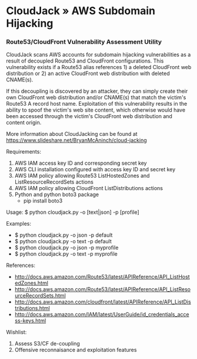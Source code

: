 # CloudJack » AWS Subdomain Hijacking

### Route53/CloudFront Vulnerability Assessment Utility

CloudJack scans AWS accounts for subdomain hijacking vulnerabilities as a result of decoupled Route53 and CloudFront configurations. This vulnerability exists if a Route53 alias references 1) a deleted CloudFront web distribution or 2) an active CloudFront web distribution with deleted CNAME(s).

If this decoupling is discovered by an attacker, they can simply create their own CloudFront web distribution and/or CNAME(s) that match the victim's Route53 A record host name. Exploitation of this vulnerability results in the ability to spoof the victim's web site content, which otherwise would have been accessed through the victim's CloudFront web distribution and content origin.

More information about CloudJacking can be found at https://www.slideshare.net/BryanMcAninch/cloud-jacking

Requirements:

1. AWS IAM access key ID and corresponding secret key
2. AWS CLI installation configured with access key ID and secret key
3. AWS IAM policy allowing Route53 ListHostedZones and ListResourceRecordSets actions
4. AWS IAM policy allowing CloudFront ListDistributions actions
5. Python and python boto3 package
    - pip install boto3

Usage:
    $ python cloudjack.py -o [text|json] -p [profile]

Examples:
   - $ python cloudjack.py -o json -p default
   - $ python cloudjack.py -o text -p default
   - $ python cloudjack.py -o json -p myprofile 
   - $ python cloudjack.py -o text -p myprofile


References:

- http://docs.aws.amazon.com/Route53/latest/APIReference/API_ListHostedZones.html
- http://docs.aws.amazon.com/Route53/latest/APIReference/API_ListResourceRecordSets.html
- http://docs.aws.amazon.com/cloudfront/latest/APIReference/API_ListDistributions.html
- http://docs.aws.amazon.com/IAM/latest/UserGuide/id_credentials_access-keys.html

Wishlist:

1. Assess S3/CF de-coupling
2. Offensive reconnaisance and exploitation features
